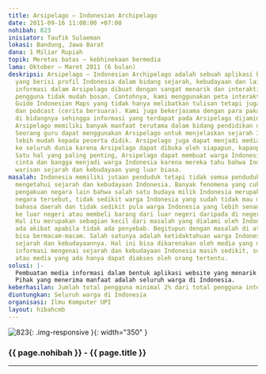 ```yaml
---
title: Arsipelago – Indonesian Archipelago
date: 2011-09-16 11:08:00 +07:00
nohibah: 823
inisiator: Taufik Sulaeman
lokasi: Bandung, Jawa Barat
dana: 1 Miliar Rupiah
topik: Meretas batas – kebhinekaan bermedia
lama: Oktober – Maret 2011 (6 bulan)
deskripsi: Arsipelago – Indonesian Archipelago adalah sebuah aplikasi berbasis web
  yang berisi profil Indonesia dalam bidang sejarah, kebudayaan dan lain-lain. Penyampaian
  informasi dalam Arsipelago dibuat dengan sangat menarik dan interaktif sehingga
  pengguna tidak mudah bosan. Contohnya, kami menggunakan peta interaktif atau Tour
  Guide Indonesian Maps yang tidak hanya melibatkan tulisan tetapi juga image, video
  dan podcast (cerita bersuara). Kami juga bekerjasama dengan para pakar yang sesuai
  di bidangnya sehingga informasi yang terdapat pada Arsipelago dijamin kebenarannya.
  Arsipelago memiliki banyak manfaat terutama dalam bidang pendidikan dan pariwisata.
  Seorang guru dapat menggunakan Arsipelago untuk menjelaskan sejarah Indonesia dengan
  lebih mudah kepada peserta didik. Arsipelago juga dapat menjadi media promosi Indonesia
  ke seluruh dunia karena Arsipelago dapat dibuka oleh siapapun, kapanpun dan dimanapun.
  Satu hal yang paling penting, Arsipelago dapat membuat warga Indonesia menjadi semakin
  cinta dan bangga menjadi warga Indonesia karena mereka tahu bahwa Indonesia memiliki
  warisan sejarah dan kebudayaan yang luar biasa.
masalah: Indonesia memiliki jutaan penduduk tetapi tidak semua penduduk atau warga
  mengetahui sejarah dan kebudayaan Indonesia. Banyak fenomena yang cukup miris seperti
  pengakuan negara lain bahwa salah satu budaya milik Indonesia merupakan budaya milik
  negara tersebut, tidak sedikit warga Indonesia yang sudah tidak mau menggunakan
  bahasa daerah dan tidak sedikit pula warga Indonesia yang lebih senang berlibur
  ke luar negeri atau membeli barang dari luar negeri daripada di negeri sendiri.
  Hal itu merupakan sebagian kecil dari masalah yang dialami oleh Indonesia. Tidak
  ada akibat apabila tidak ada penyebab. Begitupun dengan masalah di atas, penyebabnya
  bisa bermacam-macam. Salah satunya adalah ketidaktahuan warga Indonesia terhadap
  sejarah dan kebudayaannya. Hal ini bisa dikarenakan oleh media yang menyediakan
  informasi mengenai sejarah dan kebudayaan Indonesia masih sedikit, sulit untuk dipahami
  atau media yang ada hanya dapat diakses oleh orang tertentu.
solusi: |-
  Pembuatan media informasi dalam bentuk aplikasi website yang menarik dan dapat diakses oleh siapapun, kapanpun dan dimanapun yang kami sebut Arsipelago – Indonesian Archipelago. Adapun fitur-fitur yang terdapat pada aplikasi ini disesuaikan dengan solusi permasalahan yang telah kami jabarkan. Fitur yang tersedia dibagi ke dalam 2 kategori user yaitu pengguna umum dan pakar. Pengguna umum dapat melihat Tour Guide Indonesian Maps berdasarkan beberapa kategori peta seperti sejarah kemerdekaan, kebudayaan Indonesia, situs bersejarah dan lain – lain. Pengguna umum juga dapat melihat deskripsi yang diberikan pakar terhadap objek sejarah dan kebudayaan dengan tampilan peta interaktif, berdiskusi dengan dengan pengunjung lain, spread konten ke jejaring social dengan facebook like dan twitter, memberikan +1 Google, mendownload konten Arsipelago ke dalam berbagai format dokumen, video, Image dan podcast. Lalu pakar mempunyai fitur Pakar page profile, membuat timeline konten berdasarkan posisi pada peta, berkolaborasi dengan pakar lain yang dalam menginputkan konten, setting filterisasi konten untuk dibuka oleh pakar saja untuk didiskusikan. Terakhir, aplikasi Arsipelago di bangun ke dalam 2 jenis device desktop dan mobile platform dengan 3 konsep: Web Desktop, Web Mobile dan Native Aplikasi Android.
  Pihak yang menerima manfaat adalah seluruh warga di Indonesia.
keberhasilan: Jumlah total pengguna minimal 2% dari total pengguna internet di Indonesia.
diuntungkan: Seluruh warga di Indonesia
organisasi: Ilmu Komputer UPI
layout: hibahcmb
---
```


![823](/static/img/hibahcmb/823.png){: .img-responsive }{: width="350" }

### {{ page.nohibah }} - {{ page.title }}

---
